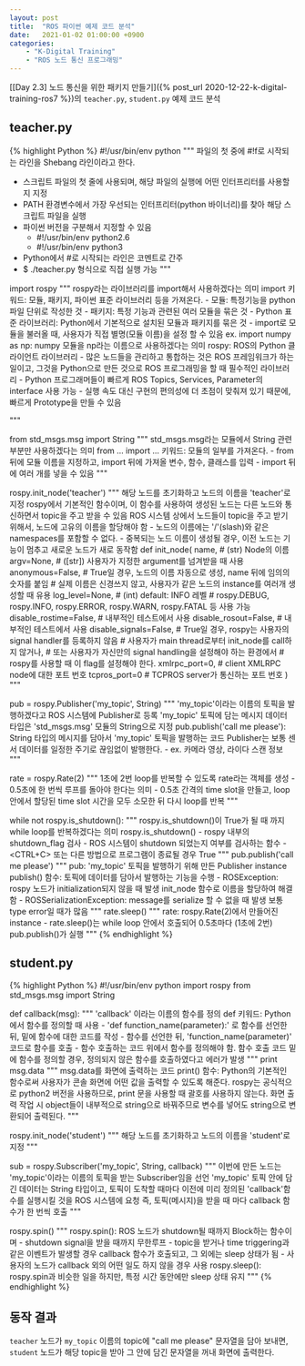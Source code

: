 ```yaml
---
layout: post
title:  "ROS 파이썬 예제 코드 분석"
date:   2021-01-02 01:00:00 +0900
categories:
    - "K-Digital Training"
    - "ROS 노드 통신 프로그래밍"
---
```


[[Day 2.3] 노드 통신을 위한 패키지 만들기]({% post_url 2020-12-22-k-digital-training-ros7 %})의 `teacher.py`, `student.py` 예제 코드 분석


## teacher.py

{% highlight Python %}
#!/usr/bin/env python
"""
파일의 첫 중에 #!f로 시작되는 라인을 Shebang 라인이라고 한다.
- 스크립트 파일의 첫 줄에 사용되며, 해당 파일의 실행에 어떤 인터프리터를 사용할지 지정
- PATH 환경변수에서 가장 우선되는 인터프리터(python 바이너리)를 찾아 해당 스크립트 파일을 실행
- 파이썬 버전을 구분해서 지정할 수 있음
    - #!/usr/bin/env python2.6
    - #!/usr/bin/env python3
- Python에서 #로 시작되는 라인은 코멘트로 간주
- $ ./teacher.py 형식으로 직접 실행 가능
"""

import rospy
"""
rospy라는 라이브러리를 import해서 사용하겠다는 의미
import 키워드: 모듈, 패키지, 파이썬 표준 라이브러리 등을 가져온다.
    - 모듈: 특정기능을 python 파일 단위로 작성한 것
    - 패키지: 특정 기능과 관련된 여러 모듈을 묶은 것
    - Python 표준 라이브러리: Python에서 기본적으로 설치된 모듈과 패키지를 묶은 것
    - import로 모듈을 불러올 때, 사용자가 직접 별명(모듈 이름)을 설정 할 수 있음
        ex. import numpy as np: numpy 모듈을 np라는 이름으로 사용하겠다는 의미
rospy: ROS의 Python 클라이언트 라이브러리
    - 많은 노드들을 관리하고 통합하는 것은 ROS 프레임워크가 하는 일이고,
      그것을 Python으로 만든 것으로 ROS 프로그래밍을 할 때 필수적인 라이브러리
    - Python 프로그래머들이 빠르게 ROS Topics, Services, Parameter의 interface 사용 가능
    - 실행 속도 대신 구현의 편의성에 더 초점이 맞춰져 있기 때문에, 빠르게 Prototype을 만들 수 있음

"""

from std_msgs.msg import String
"""
std_msgs.msg라는 모듈에서 String 관련 부분만 사용하겠다는 의미
from ... import ... 키워드: 모듈의 일부를 가져온다.
    - from 뒤에 모듈 이름을 지정하고, import 뒤에 가져올 변수, 함수, 클래스를 입력
    - import 뒤에 여러 개를 넣을 수 있음
"""

rospy.init_node('teacher')
"""
해당 노드를 초기화하고 노드의 이름을 'teacher'로 지정
rospy에서 기본적인 함수이며, 이 함수를 사용하여 생성된 노드는 다른 노드와 통신하면서 topic을 주고 받을 수 있음
ROS 시스템 상에서 노드들이 topic을 주고 받기 위해서, 노드에 고유의 이름을 할당해야 함
    - 노드의 이름에는 '/'(slash)와 같은 namespaces를 포함할 수 없다.
    - 중복되는 노드 이름이 생성될 경우, 이전 노드는 기능이 멈추고 새로운 노드가 새로 동작함
def init_node(
    name,               # (str) Node의 이름
    argv=None,          # ([str]) 사용자가 지정한 argument를 넘겨받을 때 사용
    anonymous=False,    # True일 경우, 노드의 이름 자동으로 생성, name 뒤에 임의의 숫자를 붙임
                        # 실제 이름은 신경쓰지 않고, 사용자가 같은 노드의 instance를 여러개 생성할 때 유용
    log_level=None,     # (int) default: INFO 레벨
                        # rospy.DEBUG, rospy.INFO, rospy.ERROR, rospy.WARN, rospy.FATAL 등 사용 가능
    disable_rostime=False,  # 내부적인 테스트에서 사용
    disable_rosout=False,   # 내부적인 테스트에서 사용
    disable_signals=False,  # True일 경우, rospy는 사용자의 signal handler를 등록하지 않음
                            # 사용자가 main thread로부터 init_node를 call하지 않거나,
                            # 또는 사용자가 자신만의 signal handling을 설정해야 하는 환경에서
                            # rospy를 사용할 때 이 flag를 설정해야 한다.
    xmlrpc_port=0,      # client XMLRPC node에 대한 포트 번호
    tcpros_port=0       # TCPROS server가 통신하는 포트 번호
)
"""

pub = rospy.Publisher('my_topic', String)
"""
'my_topic'이라는 이름의 토픽을 발행하겠다고 ROS 시스템에 Publisher로 등록
'my_topic' 토픽에 담는 메시지 데이터 타입은 'std_msgs.msg' 모듈의 String으로 지정
pub.publish('call me please'): String 타입의 메시지를 담아서 'my_topic' 토픽을 발행하는 코드
Publisher는 보통 센서 데이터를 일정한 주기로 끊임없이 발행한다.
    - ex. 카메라 영상, 라이다 스캔 정보
"""

rate = rospy.Rate(2)
"""
1초에 2번 loop를 반복할 수 있도록 rate라는 객체를 생성
    - 0.5초에 한 번씩 루프를 돌아야 한다는 의미
    - 0.5초 간격의 time slot을 만들고, loop 안에서 할당된 time slot 시간을 모두 소모한 뒤 다시 loop를 반복
"""

while not rospy.is_shutdown():
"""
rospy.is_shutdown()이 True가 될 때 까지 while loop를 반복하겠다는 의미
rospy.is_shutdown()
    - rospy 내부의 shutdown_flag 검사
    - ROS 시스템이 shutdown 되었는지 여부를 검사하는 함수
    - <CTRL+C> 또는 다른 방법으로 프로그램이 종료될 경우 True
"""
    pub.publish('call me please')
    """
    pub: 'my_topic' 토픽을 발행하기 위해 만든 Publisher instance
    publish() 함수: 토픽에 데이터를 담아서 발행하는 기능을 수행
        - ROSException: 
            rospy 노드가 initialization되지 않을 때 발생
            init_node 함수로 이름을 할당하여 해결함
        - ROSSerializationException:
            message를 serialize 할 수 없을 때 발생
            보통 type error일 때가 많음
    """
    rate.sleep()
    """
    rate: rospy.Rate(2)에서 만들어진 instance
    - rate.sleep()는 while loop 안에서 호출되어 0.5초마다 (1초에 2번) pub.publish()가 실행
    """
{% endhighlight %}



## student.py

{% highlight Python %}
#!/usr/bin/env python
import rospy
from std_msgs.msg import String

def callback(msg):
"""
'callback' 이라는 이름의 함수를 정의
def 키워드: Python에서 함수를 정의할 때 사용
    - 'def function_name(parameter):' 로 함수를 선언한 뒤, 밑에 함수에 대한 코드를 작성
    - 함수를 선언한 뒤, 'function_name(parameter)' 코드로 함수를 호출
    - 함수 호출하는 코드 위에서 함수를 정의해야 함.
      함수 호출 코드 밑에 함수를 정의할 경우, 정의되지 않은 함수를 호출하였다고 에러가 발생
"""
    print msg.data
    """
    msg.data를 화면에 출력하는 코드
    print() 함수: Python의 기본적인 함수로써 사용자가 콘솔 화면에 어떤 값을 출력할 수 있도록 해준다.
    rospy는 공식적으로 python2 버전을 사용하므로, print 문을 사용할 때 괄호를 사용하지 않는다.
    화면 출력 작업 시 object들이 내부적으로 string으로 바꿔주므로 변수를 넣어도 string으로 변환되어 출력된다.
    """

rospy.init_node('student')
"""
해당 노드를 초기화하고 노드의 이름을 'student'로 지정
"""

sub = rospy.Subscriber('my_topic', String, callback)
"""
이번에 만든 노드는 'my_topic'이라는 이름의 토픽을 받는 Subscriber임을 선언
'my_topic' 토픽 안에 담긴 데이터는 String 타입이고,
토픽이 도착할 때마다 이전에 미리 정의된 'callback'함수를 실행시킬 것을 ROS 시스템에 요청
즉, 토픽(메시지)을 받을 때 마다 callback 함수가 한 번씩 호출
"""

rospy.spin()
"""
rospy.spin(): ROS 노드가 shutdown될 때까지 Block하는 함수이며
    - shutdown signal을 받을 때까지 무한루프
    - topic을 받거나 time triggering과 같은 이벤트가 발생할 경우 callback 함수가 호출되고, 그 외에는 sleep 상태가 됨
    - 사용자의 노드가 callback 외의 어떤 일도 하지 않을 경우 사용
rospy.sleep(): rospy.spin과 비슷한 일을 하지만, 특정 시간 동안에만 sleep 상태 유지
"""
{% endhighlight %}



## 동작 결과

`teacher` 노드가 `my_topic` 이름의 topic에 "call me please" 문자열을 담아 보내면, `student` 노드가 해당 topic을 받아 그 안에 담긴 문자열을 꺼내 화면에 출력한다.